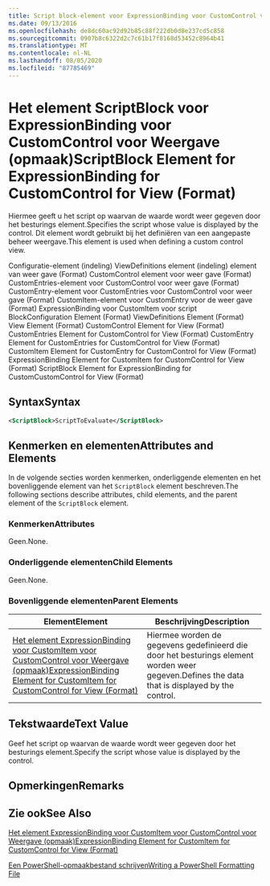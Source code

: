 ```yaml
---
title: Script block-element voor ExpressionBinding voor CustomControl voor weer gave (indeling) | Microsoft Docs
ms.date: 09/13/2016
ms.openlocfilehash: de8dc60ac92d92b85c88f222db0d8e237cd5c858
ms.sourcegitcommit: 0907b8c6322d2c7c61b17f8168d53452c8964b41
ms.translationtype: MT
ms.contentlocale: nl-NL
ms.lasthandoff: 08/05/2020
ms.locfileid: "87785469"
---
```

# <a name="scriptblock-element-for-expressionbinding-for-customcontrol-for-view-format"></a><span data-ttu-id="4a9bb-102">Het element ScriptBlock voor ExpressionBinding voor CustomControl voor Weergave (opmaak)</span><span class="sxs-lookup"><span data-stu-id="4a9bb-102">ScriptBlock Element for ExpressionBinding for CustomControl for View (Format)</span></span>

<span data-ttu-id="4a9bb-103">Hiermee geeft u het script op waarvan de waarde wordt weer gegeven door het besturings element.</span><span class="sxs-lookup"><span data-stu-id="4a9bb-103">Specifies the script whose value is displayed by the control.</span></span> <span data-ttu-id="4a9bb-104">Dit element wordt gebruikt bij het definiëren van een aangepaste beheer weergave.</span><span class="sxs-lookup"><span data-stu-id="4a9bb-104">This element is used when defining a custom control view.</span></span>

<span data-ttu-id="4a9bb-105">Configuratie-element (indeling) ViewDefinitions element (indeling) element van weer gave (Format) CustomControl element voor weer gave (Format) CustomEntries-element voor CustomControl voor weer gave (Format) CustomEntry-element voor CustomEntries voor CustomControl voor weer gave (Format) CustomItem-element voor CustomEntry voor de weer gave (Format) ExpressionBinding voor CustomItem voor script Block</span><span class="sxs-lookup"><span data-stu-id="4a9bb-105">Configuration Element (Format) ViewDefinitions Element (Format) View Element (Format) CustomControl Element for View (Format) CustomEntries Element for CustomControl for View (Format) CustomEntry Element for CustomEntries for CustomControl for View (Format) CustomItem Element for CustomEntry for CustomControl for View (Format) ExpressionBinding Element for CustomItem for CustomControl for View (Format) ScriptBlock Element for ExpressionBinding for CustomCustomControl for View (Format)</span></span>

## <a name="syntax"></a><span data-ttu-id="4a9bb-106">Syntax</span><span class="sxs-lookup"><span data-stu-id="4a9bb-106">Syntax</span></span>

```xml
<ScriptBlock>ScriptToEvaluate</ScriptBlock>
```

## <a name="attributes-and-elements"></a><span data-ttu-id="4a9bb-107">Kenmerken en elementen</span><span class="sxs-lookup"><span data-stu-id="4a9bb-107">Attributes and Elements</span></span>

<span data-ttu-id="4a9bb-108">In de volgende secties worden kenmerken, onderliggende elementen en het bovenliggende element van het `ScriptBlock` element beschreven.</span><span class="sxs-lookup"><span data-stu-id="4a9bb-108">The following sections describe attributes, child elements, and the parent element of the `ScriptBlock` element.</span></span>

### <a name="attributes"></a><span data-ttu-id="4a9bb-109">Kenmerken</span><span class="sxs-lookup"><span data-stu-id="4a9bb-109">Attributes</span></span>

<span data-ttu-id="4a9bb-110">Geen.</span><span class="sxs-lookup"><span data-stu-id="4a9bb-110">None.</span></span>

### <a name="child-elements"></a><span data-ttu-id="4a9bb-111">Onderliggende elementen</span><span class="sxs-lookup"><span data-stu-id="4a9bb-111">Child Elements</span></span>

<span data-ttu-id="4a9bb-112">Geen.</span><span class="sxs-lookup"><span data-stu-id="4a9bb-112">None.</span></span>

### <a name="parent-elements"></a><span data-ttu-id="4a9bb-113">Bovenliggende elementen</span><span class="sxs-lookup"><span data-stu-id="4a9bb-113">Parent Elements</span></span>

|<span data-ttu-id="4a9bb-114">Element</span><span class="sxs-lookup"><span data-stu-id="4a9bb-114">Element</span></span>|<span data-ttu-id="4a9bb-115">Beschrijving</span><span class="sxs-lookup"><span data-stu-id="4a9bb-115">Description</span></span>|
|-------------|-----------------|
|[<span data-ttu-id="4a9bb-116">Het element ExpressionBinding voor CustomItem voor CustomControl voor Weergave (opmaak)</span><span class="sxs-lookup"><span data-stu-id="4a9bb-116">ExpressionBinding Element for CustomItem for CustomControl for View (Format)</span></span>](./expressionbinding-element-for-customitem-for-customcontrol-for-view-format.md)|<span data-ttu-id="4a9bb-117">Hiermee worden de gegevens gedefinieerd die door het besturings element worden weer gegeven.</span><span class="sxs-lookup"><span data-stu-id="4a9bb-117">Defines the data that is displayed by the control.</span></span>|

## <a name="text-value"></a><span data-ttu-id="4a9bb-118">Tekstwaarde</span><span class="sxs-lookup"><span data-stu-id="4a9bb-118">Text Value</span></span>

<span data-ttu-id="4a9bb-119">Geef het script op waarvan de waarde wordt weer gegeven door het besturings element.</span><span class="sxs-lookup"><span data-stu-id="4a9bb-119">Specify the script whose value is displayed by the control.</span></span>

## <a name="remarks"></a><span data-ttu-id="4a9bb-120">Opmerkingen</span><span class="sxs-lookup"><span data-stu-id="4a9bb-120">Remarks</span></span>

## <a name="see-also"></a><span data-ttu-id="4a9bb-121">Zie ook</span><span class="sxs-lookup"><span data-stu-id="4a9bb-121">See Also</span></span>

[<span data-ttu-id="4a9bb-122">Het element ExpressionBinding voor CustomItem voor CustomControl voor Weergave (opmaak)</span><span class="sxs-lookup"><span data-stu-id="4a9bb-122">ExpressionBinding Element for CustomItem for CustomControl for View (Format)</span></span>](./expressionbinding-element-for-customitem-for-customcontrol-for-view-format.md)

[<span data-ttu-id="4a9bb-123">Een PowerShell-opmaakbestand schrijven</span><span class="sxs-lookup"><span data-stu-id="4a9bb-123">Writing a PowerShell Formatting File</span></span>](./writing-a-powershell-formatting-file.md)

